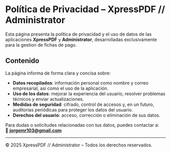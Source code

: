 # Política de Privacidad – XpressPDF // Administrator

Esta página presenta la política de privacidad y el uso de datos de las aplicaciones **XpressPDF** y **Administrator**, desarrolladas exclusivamente para la gestion de fichas de pago.

## Contenido

La página informa de forma clara y concisa sobre:

- **Datos recopilados**: información personal como nombre y correo empresarial, así como el uso de la aplicación.
- **Uso de los datos**: mejorar la experiencia del usuario, resolver problemas técnicos y enviar actualizaciones.
- **Medidas de seguridad**: cifrado, control de accesos y, en un futuro, auditorías periódicas para proteger los datos del usuario.
- **Derechos del usuario**: acceso, corrección o eliminación de sus datos.

Para dudas o solicitudes relacionadas con tus datos, puedes contactar a:  
📧 **jorgemr103@gmail.com**

---

© 2025 XpressPDF // Administrator – Todos los derechos reservados.  
